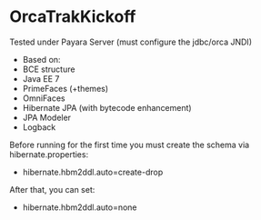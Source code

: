 # OrcaTrakKickoff

Tested under Payara Server (must configure the jdbc/orca JNDI)
- Based on:
 - BCE structure
 - Java EE 7
 - PrimeFaces (+themes)
 - OmniFaces
 - Hibernate JPA (with bytecode enhancement)
 - JPA Modeler
 - Logback
 
Before running for the first time you must create the schema via hibernate.properties:
- hibernate.hbm2ddl.auto=create-drop

After that, you can set:
- hibernate.hbm2ddl.auto=none
